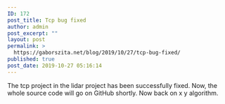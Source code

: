 ```yaml
---
ID: 172
post_title: Tcp bug fixed
author: admin
post_excerpt: ""
layout: post
permalink: >
  https://gaborszita.net/blog/2019/10/27/tcp-bug-fixed/
published: true
post_date: 2019-10-27 05:16:14
---
```

<!-- wp:paragraph -->
<p>The tcp project in the lidar project has been successfully fixed. Now, the whole source code will go on GitHub shortly. Now back on x y algorithm.</p>
<!-- /wp:paragraph -->